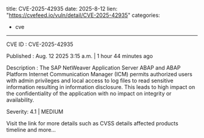  
title: CVE-2025-42935
date: 2025-8-12
lien: "https://cvefeed.io/vuln/detail/CVE-2025-42935"
categories:
  - cve
---

CVE ID : CVE-2025-42935

Published :  Aug. 12
2025
3:15 a.m. | 1 hour
44 minutes ago

Description : The SAP NetWeaver Application Server ABAP and ABAP Platform Internet Communication Manager (ICM) permits authorized users with admin privileges and local access to log files to read sensitive information
resulting in information disclosure. This leads to high impact on the confidentiality of the application
with no impact on integrity or availability.

Severity: 4.1 | MEDIUM

Visit the link for more details
such as CVSS details
affected products
timeline
and more...
